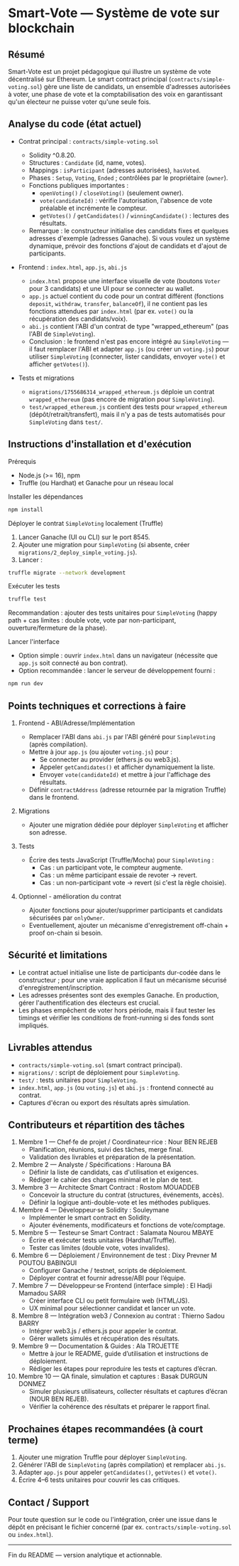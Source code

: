 # Smart-Vote — Système de vote sur blockchain

Résumé
-------
Smart-Vote est un projet pédagogique qui illustre un système de vote décentralisé sur Ethereum. Le smart contract principal (`contracts/simple-voting.sol`) gère une liste de candidats, un ensemble d'adresses autorisées à voter, une phase de vote et la comptabilisation des voix en garantissant qu'un électeur ne puisse voter qu'une seule fois.

Analyse du code (état actuel)
-----------------------------
- Contrat principal : `contracts/simple-voting.sol`
  - Solidity ^0.8.20.
  - Structures : `Candidate` (id, name, votes).
  - Mappings : `isParticipant` (adresses autorisées), `hasVoted`.
  - Phases : `Setup`, `Voting`, `Ended` ; contrôlées par le propriétaire (`owner`).
  - Fonctions publiques importantes :
    - `openVoting()` / `closeVoting()` (seulement owner).
    - `vote(candidateId)` : vérifie l'autorisation, l'absence de vote préalable et incrémente le compteur.
    - `getVotes()` / `getCandidates()` / `winningCandidate()` : lectures des résultats.
  - Remarque : le constructeur initialise des candidats fixes et quelques adresses d'exemple (adresses Ganache). Si vous voulez un système dynamique, prévoir des fonctions d'ajout de candidats et d'ajout de participants.

- Frontend : `index.html`, `app.js`, `abi.js`
  - `index.html` propose une interface visuelle de vote (boutons `Voter` pour 3 candidats) et une UI pour se connecter au wallet.
  - `app.js` actuel contient du code pour un contrat différent (fonctions `deposit`, `withdraw`, `transfer`, `balanceOf`), il ne contient pas les fonctions attendues par `index.html` (par ex. `vote()` ou la récupération des candidats/voix).
  - `abi.js` contient l'ABI d'un contrat de type "wrapped_ethereum" (pas l'ABI de `SimpleVoting`).
  - Conclusion : le frontend n'est pas encore intégré au `SimpleVoting` — il faut remplacer l'ABI et adapter `app.js` (ou créer un `voting.js`) pour utiliser `SimpleVoting` (connecter, lister candidats, envoyer `vote()` et afficher `getVotes()`).

- Tests et migrations
  - `migrations/1755686314_wrapped_ethereum.js` déploie un contrat `wrapped_ethereum` (pas encore de migration pour `SimpleVoting`).
  - `test/wrapped_ethereum.js` contient des tests pour `wrapped_ethereum` (dépôt/retrait/transfert), mais il n'y a pas de tests automatisés pour `SimpleVoting` dans `test/`.

Instructions d'installation et d'exécution
----------------------------------------
Prérequis
- Node.js (>= 16), npm
- Truffle (ou Hardhat) et Ganache pour un réseau local

Installer les dépendances
```bash
npm install
```

Déployer le contrat `SimpleVoting` localement (Truffle)
1. Lancer Ganache (UI ou CLI) sur le port 8545.
2. Ajouter une migration pour `SimpleVoting` (si absente, créer `migrations/2_deploy_simple_voting.js`).
3. Lancer :
```bash
truffle migrate --network development
```

Exécuter les tests
```bash
truffle test
```
Recommandation : ajouter des tests unitaires pour `SimpleVoting` (happy path + cas limites : double vote, vote par non-participant, ouverture/fermeture de la phase).

Lancer l'interface
- Option simple : ouvrir `index.html` dans un navigateur (nécessite que `app.js` soit connecté au bon contrat).
- Option recommandée : lancer le serveur de développement fourni :
```bash
npm run dev
```

Points techniques et corrections à faire
--------------------------------------
1. Frontend - ABI/Adresse/Implémentation
   - Remplacer l'ABI dans `abi.js` par l'ABI généré pour `SimpleVoting` (après compilation).
   - Mettre à jour `app.js` (ou ajouter `voting.js`) pour :
     - Se connecter au provider (ethers.js ou web3.js).
     - Appeler `getCandidates()` et afficher dynamiquement la liste.
     - Envoyer `vote(candidateId)` et mettre à jour l'affichage des résultats.
   - Définir `contractAddress` (adresse retournée par la migration Truffle) dans le frontend.

2. Migrations
   - Ajouter une migration dédiée pour déployer `SimpleVoting` et afficher son adresse.

3. Tests
   - Écrire des tests JavaScript (Truffle/Mocha) pour `SimpleVoting` :
     - Cas : un participant vote, le compteur augmente.
     - Cas : un même participant essaie de revoter -> revert.
     - Cas : un non-participant vote -> revert (si c'est la règle choisie).

4. Optionnel - amélioration du contrat
   - Ajouter fonctions pour ajouter/supprimer participants et candidats sécurisées par `onlyOwner`.
   - Eventuellement, ajouter un mécanisme d'enregistrement off-chain + proof on-chain si besoin.

Sécurité et limitations
-----------------------
- Le contrat actuel initialise une liste de participants dur-codée dans le constructeur ; pour une vraie application il faut un mécanisme sécurisé d'enregistrement/inscription.
- Les adresses présentes sont des exemples Ganache. En production, gérer l'authentification des électeurs est crucial.
- Les phases empêchent de voter hors période, mais il faut tester les timings et vérifier les conditions de front-running si des fonds sont impliqués.

Livrables attendus
------------------
- `contracts/simple-voting.sol` (smart contract principal).
- `migrations/` : script de déploiement pour `SimpleVoting`.
- `test/` : tests unitaires pour `SimpleVoting`.
- `index.html`, `app.js` (ou `voting.js`) et `abi.js` : frontend connecté au contrat.
- Captures d'écran ou export des résultats après simulation.

Contributeurs et répartition des tâches
------------------------------------
1. Membre 1 — Chef·fe de projet / Coordinateur·rice : Nour BEN REJEB
   - Planification, réunions, suivi des tâches, merge final.
   - Validation des livrables et préparation de la présentation.
2. Membre 2 — Analyste / Spécifications : Harouna BA
   - Définir la liste de candidats, cas d'utilisation et exigences.
   - Rédiger le cahier des charges minimal et le plan de test.
3. Membre 3 — Architecte Smart Contract : Rostom MOUADDEB
   - Concevoir la structure du contrat (structures, événements, accès).
   - Définir la logique anti-double-vote et les méthodes publiques.
4. Membre 4 — Développeur·se Solidity : Souleymane
   - Implémenter le smart contract en Solidity.
   - Ajouter événements, modificateurs et fonctions de vote/comptage.
5. Membre 5 — Testeur·se Smart Contract : Salamata Nourou MBAYE
   - Écrire et exécuter tests unitaires (Hardhat/Truffle).
   - Tester cas limites (double vote, votes invalides).
6. Membre 6 — Déploiement / Environnement de test : Dixy Prevner M POUTOU BABINGUI
   - Configurer Ganache / testnet, scripts de déploiement.
   - Déployer contrat et fournir adresse/ABI pour l’équipe.
7. Membre 7 — Développeur·se Frontend (interface simple) : El Hadji Mamadou SARR
   - Créer interface CLI ou petit formulaire web (HTML/JS).
   - UX minimal pour sélectionner candidat et lancer un vote.
8. Membre 8 — Intégration web3 / Connexion au contrat : Thierno Sadou BARRY
   - Intégrer web3.js / ethers.js pour appeler le contrat.
   - Gérer wallets simulés et récupération des résultats.
9. Membre 9 — Documentation & Guides : Ala TROJETTE
   - Mettre à jour le README, guide d’utilisation et instructions de déploiement.
   - Rédiger les étapes pour reproduire les tests et captures d’écran.
10. Membre 10 — QA finale, simulation et captures : Basak DURGUN DONMEZ
    - Simuler plusieurs utilisateurs, collecter résultats et captures d’écran (NOUR BEN REJEB).
    - Vérifier la cohérence des résultats et préparer le rapport final.

Prochaines étapes recommandées (à court terme)
--------------------------------------------
1. Ajouter une migration Truffle pour déployer `SimpleVoting`.
2. Générer l'ABI de `SimpleVoting` (après compilation) et remplacer `abi.js`.
3. Adapter `app.js` pour appeler `getCandidates()`, `getVotes()` et `vote()`.
4. Écrire 4–6 tests unitaires pour couvrir les cas critiques.

Contact / Support
-----------------
Pour toute question sur le code ou l'intégration, créer une issue dans le dépôt en précisant le fichier concerné (par ex. `contracts/simple-voting.sol` ou `index.html`).

---

Fin du README — version analytique et actionnable.
